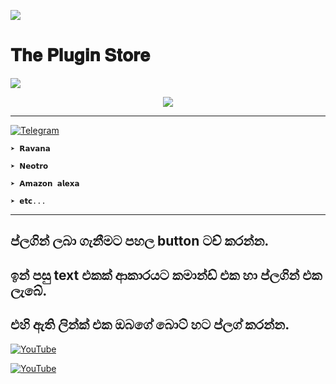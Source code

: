 

<p>
<img src= "https://camo.githubusercontent.com/71b837571c48af3aa60a73dbc9d5936aa359d78efbfa8a6743cbbbc16b80ef4d/68747470733a2f2f63646e2e646973636f72646170702e636f6d2f6174746163686d656e74732f3830353930323039333930363630383138362f3830353931333937323533353539303932322f74656e6f722e676966"/>

# 𝐓𝐡𝐞 𝐏𝐥𝐮𝐠𝐢𝐧 𝐒𝐭𝐨𝐫𝐞

<p>
<img src= "https://camo.githubusercontent.com/71b837571c48af3aa60a73dbc9d5936aa359d78efbfa8a6743cbbbc16b80ef4d/68747470733a2f2f63646e2e646973636f72646170702e636f6d2f6174746163686d656e74732f3830353930323039333930363630383138362f3830353931333937323533353539303932322f74656e6f722e676966"/>

<p align="center">
  <img src="https://readme-typing-svg.herokuapp.com/?color=%23F70808&lines=𝗪𝗲𝗹𝗰𝗼𝗺𝗲;𝗧𝗼+𝗣𝗮𝘀𝗶𝘆𝗮+𝗣𝗹𝘂𝗴𝗶𝗻;𝗦𝘁𝗼𝗿𝗲+🕵️‍♂️&font=Fira%20Code&center=true&width=250&height=50">

----

<a href="https://github.com/Darken-Pasiya/Plugin/blob/main/README.md"><img title="Telegram" src="https://img.shields.io/badge/𝗦𝘂𝗽𝗼𝗿𝘁𝗲𝗱 𝗕𝗼𝘁𝘀-black?style=for-the-badge&logo="></a>


`➤ 𝗥𝗮𝘃𝗮𝗻𝗮`

`➤ 𝗡𝗲𝗼𝘁𝗿𝗼`

`➤ 𝗔𝗺𝗮𝘇𝗼𝗻 𝗮𝗹𝗲𝘅𝗮`

`➤ 𝗲𝘁𝗰...`

----

## ප්ලගින් ලබා ගැනීමට පහල button ටච් කරන්න.

## ඉන් පසු text එකක් ආකාරයට කමාන්ඩ් එක හා ප්ලගින් එක ලැබේ.

## එහි ඇති ලින්ක් එක ඔබගේ බොට් හට ප්ලග් කරන්න.

<a href="https://github.com/Darken-Pasiya/Plugin/blob/main/README.md"><img title="YouTube" src="https://img.shields.io/badge/Logo-Plugin-ff69b4?style=for-the-badge&logo="></a>

<a href="https://raw.githubusercontent.com/Darken-Pasiya/plug/main/1"><img title="YouTube" src="https://img.shields.io/badge/1-yellow?style=for-the-badge&logo="></a>
